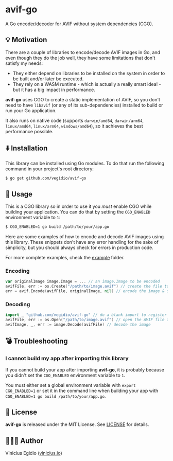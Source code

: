 # avif-go

A Go encoder/decoder for AVIF without system dependencies (CGO).

## 💡 Motivation

There are a couple of libraries to encode/decode AVIF images in Go, and even though they do the job well, they have some limitations that don't satisfy my needs:

- They either depend on libraries to be installed on the system in order to be built and/or later be executed.
- They rely on a WASM runtime - which is actually a really smart idea! - but it has a big impact in performance.

**avif-go** uses CGO to create a static implementation of AVIF, so you don't need to have `libavif` (or any of its sub-dependencies) installed to build or run your Go application.

It also runs on native code (supports `darwin/amd64`, `darwin/arm64`, `linux/amd64`, `linux/arm64`, `windows/amd64`), so it achieves the best performance possible.

## ⬇️ Installation

This library can be installed using Go modules. To do that run the following command in your project's root directory:

```bash
$ go get github.com/vegidio/avif-go
```

## 🤖 Usage

This is a CGO library so in order to use it you _must_ enable CGO while building your application. You can do that by setting the `CGO_ENABLED` environment variable to `1`:

```bash
$ CGO_ENABLED=1 go build /path/to/your/app.go
```

Here are some examples of how to encode and decode AVIF images using this library. These snippets don't have any error handling for the sake of simplicity, but you should always check for errors in production code.

For more complete examples, check the [example](example) folder.

### Encoding

```go
var originalImage image.Image = ... // an image.Image to be encoded
avifFile, err := os.Create("/path/to/image.avif") // create the file to save the AVIF
err = avif.Encode(avifFile, originalImage, nil) // encode the image & save it to the file
```

### Decoding

```go
import _ "github.com/vegidio/avif-go" // do a blank import to register the AVIF decoder
avifFile, err := os.Open("/path/to/image.avif") // open the AVIF file to be decoded
avifImage, _, err := image.Decode(avifFile) // decode the image
```

## 💣 Troubleshooting

### I cannot build my app after importing this library

If you cannot build your app after importing **avif-go**, it is probably because you didn't set the `CGO_ENABLED` environment variable to `1`.

You must either set a global environment variable with `export CGO_ENABLED=1` or set it in the command line when building your app with `CGO_ENABLED=1 go build /path/to/your/app.go`.

## 📝 License

**avif-go** is released under the MIT License. See [LICENSE](LICENSE) for details.

## 👨🏾‍💻 Author

Vinicius Egidio ([vinicius.io](http://vinicius.io))
